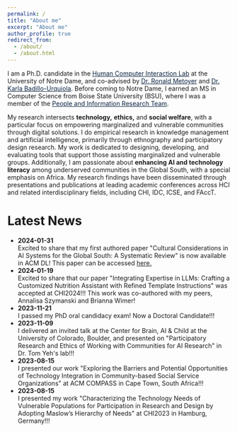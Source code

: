 ```yaml
---
permalink: /
title: "About me"
excerpt: "About me"
author_profile: true
redirect_from:
  - /about/
  - /about.html
---
```


I am a Ph.D. candidate in the <a href="https://hci.nd.edu/" style="color: #0C2340; text-decoration:underline" target="_blank">Human Computer Interaction Lab</a> at the University of Notre Dame, and co-advised by <a href="https://engineering.nd.edu/faculty/ronald-metoyer/" style="color: #0C2340; text-decoration:underline" target="_blank">Dr. Ronald Metoyer</a> and
<a href="https://engineering.nd.edu/faculty/karla-badillo-urquiola/" style="color: #0C2340; text-decoration:underline" target="_blank">Dr. Karla Badillo-Urquiola</a>. Before coming to Notre Dame, I earned an MS in Computer Science from Boise State University (BSU), where I was a member of the <a href="https://piret.info/" style="color: #0C2340; text-decoration:underline" target="_blank">People and Information Research Team</a>.

My research intersects **technology,** **ethics,** and **social welfare**, with a particular focus on empowering marginalized and vulnerable communities through digital solutions. I do empirical research in knowledge management and artificial intelligence, primarily through ethnography and participatory design research. My work is dedicated to designing, developing, and evaluating tools that support those assisting marginalized and vulnerable groups. Additionally, I am passionate about **enhancing AI and technology literacy** among underserved communities in the Global South, with a special emphasis on Africa. My research findings have been disseminated through presentations and publications at leading academic conferences across HCI and related interdisciplinary fields, including CHI, IDC, ICSE, and FAccT.


Latest News
======
<ul>
<li>
<strong>2024-01-31</strong>
<br>Excited to share that my first authored paper "Cultural Considerations in AI Systems for the Global South: A Systematic Review" is now available in ACM DL! This paper can be accessed <a href="https://dl.acm.org/doi/10.1145/3628096.3629046" target="_blank">here.</a>
</li>
<li>
<strong>2024-01-19</strong>
<br>
Excited to share that our paper "Integrating Expertise in LLMs: Crafting a Customized Nutrition
Assistant with Refined Template Instructions" was accepted at CHI2024!!! This work was co-authored with my peers, Annalisa Szymanski and Brianna Wimer!
</li>
<li>
<strong>2023-11-21</strong>
<br>
I passed my PhD oral candidacy exam! Now a Doctoral Candidate!!!
</li>
<li>
<strong>2023-11-09</strong>
<br>
I delivered an invited talk at the Center for Brain, AI & Child at the University of Colorado, Boulder, and presented on "Participatory Research and Ethics of Working with Communities for AI Research" in Dr. Tom Yeh's lab!!!</li>
<li>
<strong>2023-08-15</strong>
<br>
I presented our work "Exploring the Barriers and Potential Opportunities of Technology Integration in Community-based Social Service Organizations" at ACM COMPASS in Cape Town, South Africa!!!
</li>
<li>
<strong>2023-08-15</strong>
<br>
I presented my work "Characterizing the Technology Needs of Vulnerable Populations for Participation in Research and Design by Adopting Maslow’s Hierarchy of Needs" at CHI2023 in Hamburg, Germany!!!
</li>

</ul>

[//]: # ()
[//]: # (Recent Publications)

[//]: # (======)

[//]: # (hhh)
